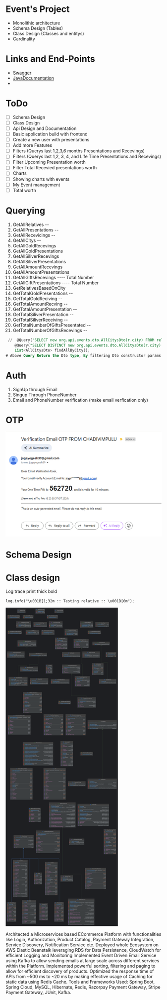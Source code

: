 # Event's Project

* Monolithic architecture
* Schema Design (Tables)
* Class Design (Classes and entitys)
* Cardinality



# Links and End-Points

* [Swagger](http://localhost:8080/swagger-ui/index.html#/)
* [JavaDocumentation](http://localhost:8080/documentation/index.html)
*

# ToDo

* [ ]  Schema Design
* [ ]  Class Design
* [ ]  Api Design and Documentation
* [ ]  Basic application build with frontend
  * [ ]  Create a new user with presentations
* [ ]  Add more Features
  * [ ]  Filters (Querys last 1,2,3,6 months Presentations and Recevings)
  * [ ]  Filters (Querys last 1,2, 3, 4, and Life Time Presentations and Recevings)
  * [ ]  Filter Upcoming Presentation worth
  * [ ]  Filter Total Recevied presentations worth
* [ ]  Charts
  * [ ]  Showing charts with events
* [ ]  My Event management
  * [ ]  Total worth

# Querying

1. GetAllRelatives --
2. GetAllPresentations --
3. GetAllRecevicings --
4. GetAllCitys --
5. GetAllGoldRecevings
6. GetAllGoldPresentations
7. GetAllSiliverRecevings
8. GetAllSiliverPresentations
9. GetAllAmountRecevings
10. GetAllAmountPresentations
11. GetAllGiftsRecevings    ---- Total Number
12. GetAllGiftPresentations ---- Total Number
13. GetRelativesBasedOnCity
14. GetTotalGoldPresentations --
15. GetTotalGoldReciving --
16. GetTotalAmountRecving --
17. GetTotalAmountPresentation --
18. GetTotalSiliverPresentation --
19. GetTotalSiliverReceiving --
20. GetTotalNumberOfGiftsPresentated --
21. GetTotalNumberOfGiftsRecevings --

```sql
 //  @Query("SELECT new org.api.events.dto.AllCitysDto(r.city) FROM relative  r WHERE r.city = :city")
    @Query("SELECT DISTINCT new org.api.events.dto.AllCitysDto(r.city) FROM relative r")
    List<AllCitysDto> findAllByCity();
# Above Query Return the Dto type, By filtering Dto constructor params with absoulte path
```

# Auth

1. SignUp through Email
2. Singup Through PhoneNumber
3. Email and PhoneNumber verification (make email verfication only)

# OTP

![image.png](assets/image.png)

# Schema Design

# Class design

Log trace print thick bold

```
log.info("\u001B[1;32m :: Testing relative :: \u001B[0m");
```

![image.png](assets/classdesign.png)

Architected a Microservices based ECommerce Platform with functionalities like Login, Authorization, Product Catalog, Payment Gateway Integration, Service Discovery, Notification Service etc.
Deployed whole Ecosystem on AWS Elastic Beanstalk leveraging RDS for Data Persistence, CloudWatch for efficient Logging and Monitoring
Implemented Event Driven Email Service using Kafka to allow sending emails at large scale across different services within the Platform.
Implemented powerful sorting, filtering and paging to allow for efficient discovery of products.
Optimized the response time of APIs from ~500 ms to ~20 ms by making effective usage of Caching for static data using Redis Cache.
Tools and Frameworks Used: Spring Boot, Spring Cloud, MySQL, Hibernate, Redis, Razorpay Payment Gateway, Stripe Payment Gateway, JUnit, Kafka.
